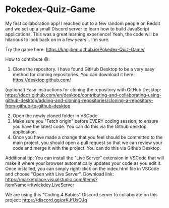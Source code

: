 # Pokedex-Quiz-Game

My first collaboration app! I reached out to a few random people on Reddit and we set up a small Discord server to learn how to build JavaScript applications. This was a great learning experience! Yeah, the code will be hilarious to look back on in a few years... I'm sure. 

Try the game here: https://kanjiben.github.io/Pokedex-Quiz-Game/

How to contribute 😃:
1. Clone the repository. 
I have found GitHub Desktop to be a very easy method for cloning repositories. You can download it here: https://desktop.github.com/  

(optional) Easy instructions for cloning the repository with GitHub Desktop: https://docs.github.com/en/desktop/contributing-and-collaborating-using-github-desktop/adding-and-cloning-repositories/cloning-a-repository-from-github-to-github-desktop

2. Open the newly cloned folder in VSCode. 
3. Make sure you "Fetch origin" before EVERY coding session, to ensure you have the latest code. You can do this via the Github desktop application. 
4. Once you have made a change that you feel should be committed to the main project, you should open a pull request so that we can review your code and merge it with the project. You can do this via Github Desktop.

Additional tip: You can install the "Live Server" extension in VSCode that will make it where your browser automatically updates your code as you edit it. Once installed, you can simply right-click on the index.html file in VSCode and choose "Open with Live Server". Download link: https://marketplace.visualstudio.com/items?itemName=ritwickdey.LiveServer

We are using this "Coding 4 Babies" Discord server to collaborate on this project: https://discord.gg/prKJfUsQJq 
